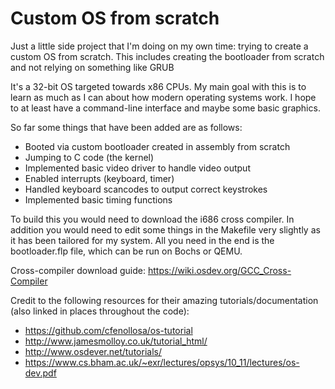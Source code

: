 # Custom OS from scratch

Just a little side project that I'm doing on my own time: trying to create a custom OS from scratch. This includes creating the bootloader from scratch and not relying on something like GRUB

It's a 32-bit OS targeted towards x86 CPUs. My main goal with this is to learn as much as I can about how modern operating systems work. I hope to at least have a command-line interface and maybe some basic graphics.

So far some things that have been added are as follows:

- Booted via custom bootloader created in assembly from scratch
- Jumping to C code (the kernel)
- Implemented basic video driver to handle video output
- Enabled interrupts (keyboard, timer)
- Handled keyboard scancodes to output correct keystrokes
- Implemented basic timing functions

To build this you would need to download the i686 cross compiler. In addition you would need to edit some things in the Makefile very slightly as it has been tailored for my system. All you need in the end is the bootloader.flp file, which can be run on Bochs or QEMU.

Cross-compiler download guide: https://wiki.osdev.org/GCC_Cross-Compiler

Credit to the following resources for their amazing tutorials/documentation (also linked in places throughout the code):
- https://github.com/cfenollosa/os-tutorial
- http://www.jamesmolloy.co.uk/tutorial_html/
- http://www.osdever.net/tutorials/
- https://www.cs.bham.ac.uk/~exr/lectures/opsys/10_11/lectures/os-dev.pdf
